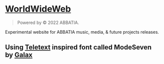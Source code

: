 # [WorldWideWeb](http://worldwideweb.live)

> Powered by © 2022 ABBATIA.

Experimental website for ABBATIA music, media, & future projects releases. 

## Using [Teletext](https://zxnet.co.uk/) inspired font called ModeSeven by [Galax](http;//worldwideweb.live)
